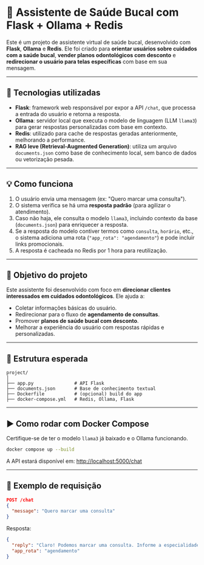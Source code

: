 # 🦷 Assistente de Saúde Bucal com Flask + Ollama + Redis

Este é um projeto de assistente virtual de saúde bucal, desenvolvido com **Flask**, **Ollama** e **Redis**. Ele foi criado para **orientar usuários sobre cuidados com a saúde bucal**, **vender planos odontológicos com desconto** e **redirecionar o usuário para telas específicas** com base em sua mensagem.

---

## 🧠 Tecnologias utilizadas

* **Flask**: framework web responsável por expor a API `/chat`, que processa a entrada do usuário e retorna a resposta.
* **Ollama**: servidor local que executa o modelo de linguagem (LLM `llama3`) para gerar respostas personalizadas com base em contexto.
* **Redis**: utilizado para cache de respostas geradas anteriormente, melhorando a performance.
* **RAG leve (Retrieval-Augmented Generation)**: utiliza um arquivo `documents.json` como base de conhecimento local, sem banco de dados ou vetorização pesada.

---

## 💡 Como funciona

1. O usuário envia uma mensagem (ex: "Quero marcar uma consulta").
2. O sistema verifica se há uma **resposta padrão** (para agilizar o atendimento).
3. Caso não haja, ele consulta o modelo `llama3`, incluindo contexto da base (`documents.json`) para enriquecer a resposta.
4. Se a resposta do modelo contiver termos como `consulta`, `horário`, etc., o sistema adiciona uma rota (`"app_rota": "agendamento"`) e pode incluir links promocionais.
5. A resposta é cacheada no Redis por 1 hora para reutilização.

---

## 🎯 Objetivo do projeto

Este assistente foi desenvolvido com foco em **direcionar clientes interessados em cuidados odontológicos**. Ele ajuda a:

* Coletar informações básicas do usuário.
* Redirecionar para o fluxo de **agendamento de consultas**.
* Promover **planos de saúde bucal com desconto**.
* Melhorar a experiência do usuário com respostas rápidas e personalizadas.

---

## 📁 Estrutura esperada

```
project/
│
├── app.py               # API Flask
├── documents.json       # Base de conhecimento textual
├── Dockerfile           # (opcional) build do app
├── docker-compose.yml   # Redis, Ollama, Flask
```

---

## ▶️ Como rodar com Docker Compose

Certifique-se de ter o modelo `llama3` já baixado e o Ollama funcionando.

```bash
docker compose up --build
```

A API estará disponível em: [http://localhost:5000/chat](http://localhost:5000/chat)

---

## 📌 Exemplo de requisição

```json
POST /chat
{
  "message": "Quero marcar uma consulta"
}
```

Resposta:

```json
{
  "reply": "Claro! Podemos marcar uma consulta. Informe a especialidade desejada.",
  "app_rota": "agendamento"
}
```

